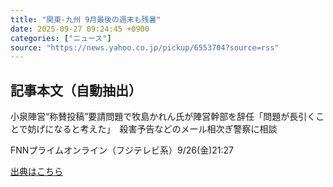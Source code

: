 ```yaml
---
title: "関東-九州 9月最後の週末も残暑"
date: 2025-09-27 09:24:45 +0900
categories: ["ニュース"]
source: "https://news.yahoo.co.jp/pickup/6553704?source=rss"
---
```


## 記事本文（自動抽出）
<div><div class="sc-1t7ra5j-6 hhriyT"><p class="sc-1t7ra5j-7 casbUp">小泉陣営“称賛投稿”要請問題で牧島かれん氏が陣営幹部を辞任「問題が長引くことで妨げになると考えた」　殺害予告などのメール相次ぎ警察に相談</p><p class="sc-1t7ra5j-8 bVxZvL"><span class="sc-1t7ra5j-9 dIJJqB">FNNプライムオンライン（フジテレビ系）</span><time><span class="sc-1t7ra5j-10 cfHAOL">9/26(金)</span><span class="sc-1t7ra5j-10 cfHAOL">21:27</span></time></p></div></div>

[出典はこちら](https://news.yahoo.co.jp/pickup/6553704?source=rss)
